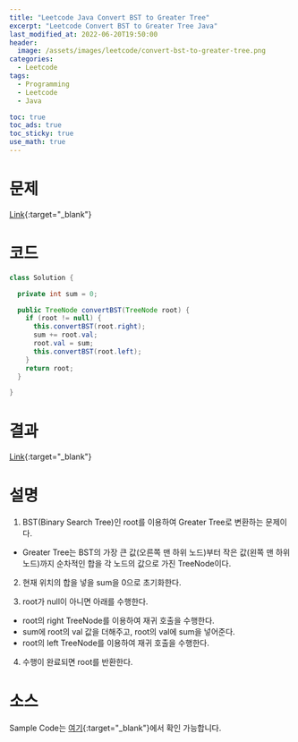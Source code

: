 ```yaml
---
title: "Leetcode Java Convert BST to Greater Tree"
excerpt: "Leetcode Convert BST to Greater Tree Java"
last_modified_at: 2022-06-20T19:50:00
header:
  image: /assets/images/leetcode/convert-bst-to-greater-tree.png
categories:
  - Leetcode
tags:
  - Programming
  - Leetcode
  - Java

toc: true
toc_ads: true
toc_sticky: true
use_math: true
---
```

# 문제
[Link](https://leetcode.com/problems/convert-bst-to-greater-tree/){:target="_blank"}

# 코드
```java
class Solution {

  private int sum = 0;

  public TreeNode convertBST(TreeNode root) {
    if (root != null) {
      this.convertBST(root.right);
      sum += root.val;
      root.val = sum;
      this.convertBST(root.left);
    }
    return root;
  }

}
```

# 결과
[Link](https://leetcode.com/submissions/detail/726655860/){:target="_blank"}

# 설명
1. BST(Binary Search Tree)인 root를 이용하여 Greater Tree로 변환하는 문제이다.
- Greater Tree는 BST의 가장 큰 값(오른쪽 맨 하위 노드)부터 작은 값(왼쪽 맨 하위 노드)까지 순차적인 합을 각 노드의 값으로 가진 TreeNode이다.

2. 현재 위치의 합을 넣을 sum을 0으로 초기화한다.

3. root가 null이 아니면 아래를 수행한다.
- root의 right TreeNode를 이용하여 재귀 호출을 수행한다.
- sum에 root의 val 값을 더해주고, root의 val에 sum을 넣어준다.
- root의 left TreeNode를 이용하여 재귀 호출을 수행한다.

4. 수행이 완료되면 root를 반환한다.

# 소스
Sample Code는 [여기](https://github.com/GracefulSoul/leetcode/blob/master/src/main/java/gracefulsoul/problems/ConvertBSTToGreaterTree.java){:target="_blank"}에서 확인 가능합니다.